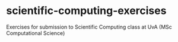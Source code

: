 # scientific-computing-exercises
Exercises for submission to Scientific Computing class at UvA (MSc Computational Science)
